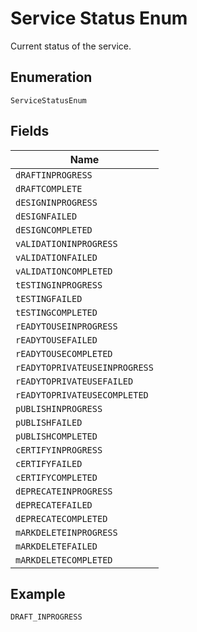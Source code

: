 
# Service Status Enum

Current status of the service.

## Enumeration

`ServiceStatusEnum`

## Fields

| Name |
|  --- |
| `dRAFTINPROGRESS` |
| `dRAFTCOMPLETE` |
| `dESIGNINPROGRESS` |
| `dESIGNFAILED` |
| `dESIGNCOMPLETED` |
| `vALIDATIONINPROGRESS` |
| `vALIDATIONFAILED` |
| `vALIDATIONCOMPLETED` |
| `tESTINGINPROGRESS` |
| `tESTINGFAILED` |
| `tESTINGCOMPLETED` |
| `rEADYTOUSEINPROGRESS` |
| `rEADYTOUSEFAILED` |
| `rEADYTOUSECOMPLETED` |
| `rEADYTOPRIVATEUSEINPROGRESS` |
| `rEADYTOPRIVATEUSEFAILED` |
| `rEADYTOPRIVATEUSECOMPLETED` |
| `pUBLISHINPROGRESS` |
| `pUBLISHFAILED` |
| `pUBLISHCOMPLETED` |
| `cERTIFYINPROGRESS` |
| `cERTIFYFAILED` |
| `cERTIFYCOMPLETED` |
| `dEPRECATEINPROGRESS` |
| `dEPRECATEFAILED` |
| `dEPRECATECOMPLETED` |
| `mARKDELETEINPROGRESS` |
| `mARKDELETEFAILED` |
| `mARKDELETECOMPLETED` |

## Example

```
DRAFT_INPROGRESS
```

